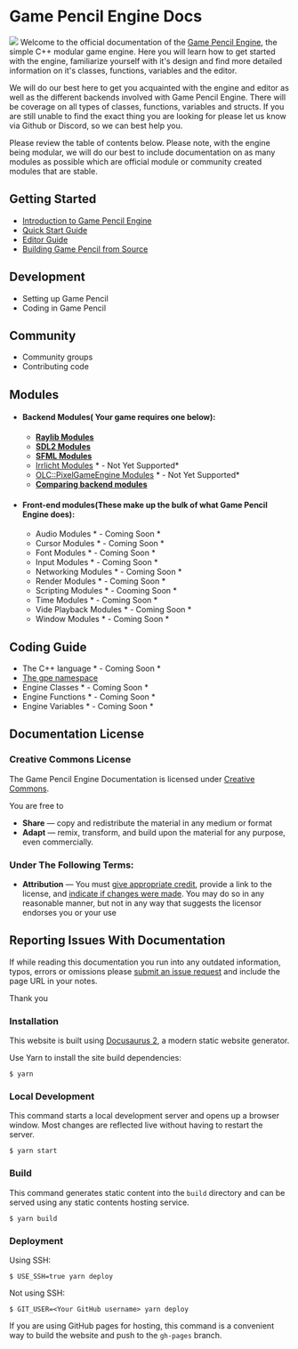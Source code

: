 # Game Pencil Engine Docs

![](./img/gpe-logo.png)
Welcome to the official documentation of the [Game Pencil Engine](htps://www.gamepencil.net "Game Pencil Engine"), the simple C++ modular game engine. Here you will learn how to get started with the engine, familiarize yourself with it's design and find more detailed information on it's classes, functions, variables and the editor.&nbsp;

We will do our best here to get you acquainted with the engine and editor as well as the different backends involved with Game Pencil Engine. There will be coverage on all types of classes, functions, variables and structs. If you are still unable to find the exact thing you are looking for please let us know via Github or Discord, so we can best help you.

Please review the table of contents below. Please note, with the engine being modular, we will do our best to include documentation on as many modules as possible which are official module or community created modules that are stable.&nbsp;

## Getting Started
-  [Introduction to Game Pencil Engine](introduction)
-  [Quick Start Guide](quick-start-guide/)
-  [Editor Guide](editor)
-  [Building Game Pencil from Source](building-game-pencil-from-source-code/)


## Development
- Setting up Game Pencil
- Coding in Game Pencil


## Community
- Community groups
- Contributing code


## Modules
- #### Backend Modules( Your  game  requires  one  below):
    - **[Raylib Modules](including-raylib-module)**
    - **[SDL2 Modules](including-sdl2-module)**
    - **[SFML Modules](including-sfml-module)**
    - [Irrlicht Modules](including-irrlicht-module/) * - Not Yet Supported*
    - [OLC::PixelGameEngine Modules](including-olc) * - Not Yet Supported*
    - **[Comparing backend modules](comparing-modules)**

- #### Front-end modules(These make up the bulk of what Game Pencil Engine does):
    - Audio Modules * - Coming Soon *
    - Cursor Modules * - Coming Soon *
    - Font Modules * - Coming Soon *
    - Input Modules * - Coming Soon *
    - Networking Modules * - Coming Soon *
    - Render Modules * - Coming Soon *
    - Scripting Modules * - Cooming Soon *
    - Time Modules * - Coming Soon *
    - Vide Playback Modules * - Coming Soon *
    - Window Modules * - Coming Soon *


## Coding Guide
- The C++ language * - Coming Soon *
- [The gpe namespace](gpe-namespace)
- Engine Classes * - Coming Soon *
- Engine Functions * - Coming Soon *
- Engine Variables * - Coming Soon *


## Documentation License
### Creative Commons License
The Game Pencil Engine Documentation is licensed under [Creative Commons](https://creativecommons.org/licenses/by/4.0/).

You are free to

* **Share** — copy and redistribute the material in any medium or format
* **Adapt**  — remix, transform, and build upon the material
for any purpose, even commercially.

### Under The Following Terms:
* **Attribution** — You must [give appropriate credit](https://creativecommons.org/licenses/by/4.0/#), provide a link to the license, and [indicate if changes were made](https://creativecommons.org/licenses/by/4.0/#). You may do so in any reasonable manner, but not in any way that suggests the licensor endorses you or your use


## Reporting Issues With Documentation
If while reading this documentation you run into any outdated information, typos, errors or omissions please [submit an issue request](https://github.com/pawbyte/gpe-docs/issues) and include the page URL in your notes.

Thank you

### Installation

This website is built using [Docusaurus 2](https://docusaurus.io/), a modern static website generator.

Use Yarn to install the site build dependencies:
```
$ yarn
```

### Local Development

This command starts a local development server and opens up a browser window. Most changes are reflected live without having to restart the server.

```
$ yarn start
```

### Build

This command generates static content into the `build` directory and can be served using any static contents hosting service.

```
$ yarn build
```


### Deployment

Using SSH:

```
$ USE_SSH=true yarn deploy
```

Not using SSH:

```
$ GIT_USER=<Your GitHub username> yarn deploy
```

If you are using GitHub pages for hosting, this command is a convenient way to build the website and push to the `gh-pages` branch.
